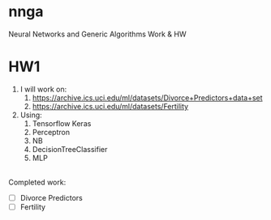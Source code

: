 # nnga
Neural Networks and Generic Algorithms Work & HW<br>

# HW1

1. I will work on: 
    1. https://archive.ics.uci.edu/ml/datasets/Divorce+Predictors+data+set
    2. https://archive.ics.uci.edu/ml/datasets/Fertility
2. Using:
    1. Tensorflow Keras
    2. Perceptron
    3. NB
    4. DecisionTreeClassifier
    5. MLP

<br>
Completed work:

- [ ] Divorce Predictors
- [ ] Fertility

